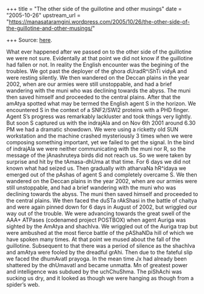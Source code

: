 +++
title = "The other side of the guillotine and other musings"
date = "2005-10-26"
upstream_url = "https://manasataramgini.wordpress.com/2005/10/26/the-other-side-of-the-guillotine-and-other-musings/"

+++
Source: [here](https://manasataramgini.wordpress.com/2005/10/26/the-other-side-of-the-guillotine-and-other-musings/).

What ever happened after we passed on to the other side of the guillotine we were not sure. Evidentally at that point we did not know if the guillotine had fallen or not. In reality the English encounter was the begining of the troubles. We got past the deployer of the ghora dUradR^iShTi vidyA and were resting silently. We then wandered on the Deccan plains in the year 2002, when are our armies were still unstoppable, and had a brief wandering with the muni who was declining towards the abyss. The muni then saved himself and proceeded to the central plains. After that the amAtya spotted what may be termed the English agent S in the horizon. We encountered S in the context of a SNF2/SWI2 proteins with a PHD finger. Agent S’s progress was remarkably lackluster and took things very lightly. But soon S captured us with the indrajAla and on Nov 6th 2001 around 6.30 PM we had a dramatic showdown. We were using a ricketty old SUN workstation and the machine crashed mysteriously 3 times when we were composing something important, yet we failed to get the signal. In the bind of indrajAla we were neither communicating with the muni nor R, so the message of the jAnashruteya birds did not reach us. So we were taken by surprise and hit by the tAmasa-dhUma at that time. For 6 days we did not known what had seized us. Then gradually with atharvaNa hR^idaya we emerged out of the pAshas of agent S and completely overcame S. We then wandered on the Deccan plains in the year 2002, when are our armies were still unstoppable, and had a brief wandering with the muni who was declining towards the abyss. The muni then saved himself and proceeded to the central plains. We then faced the duSTa rAkShasi in the battle of chaitya and were again pinned down for 6 days in August of 2002, but wriggled our way out of the trouble. We were advancing towards the great swell of the AAA+ ATPases
(codenamed project POSTBOX) when agent Auriga was sighted by the AmAtya
and shachIva. We wriggled out of the Auriga trap but were ambushed at the most fierce battle of the pAShaNDa hill of which we have spoken many times. At that point we mused about the fall of the guillotine. Subsequent to that there was a period of silence as the shachIva and amAtya were fooled by the dreadful grAhi. Then due to the fateful slip we faced the dhumAvatI prayoga. In the mean time Jx had already been shattered by the dhUmavatI and became unmatta. Mn of greatest power and intelligence was subdued by the uchChuShma. The piShAchi was sucking us dry, and it looked as though we were hanging as though from a spider’s web.


